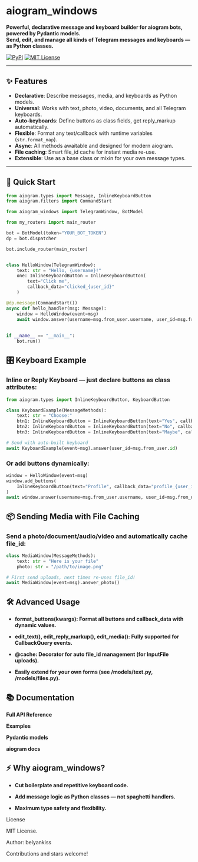 # aiogram_windows

**Powerful, declarative message and keyboard builder for aiogram bots, powered by Pydantic models.  
Send, edit, and manage all kinds of Telegram messages and keyboards — as Python classes.**

[![PyPI](https://img.shields.io/pypi/v/aiogram-windows?style=flat-square)](https://pypi.org/project/aiogram-windows/)
[![MIT License](https://img.shields.io/github/license/belyankiss/aiogram_windows?style=flat-square)](LICENSE)

---

## ✨ Features

- **Declarative**: Describe messages, media, and keyboards as Python models.
- **Universal**: Works with text, photo, video, documents, and all Telegram keyboards.
- **Auto-keyboards**: Define buttons as class fields, get reply_markup automatically.
- **Flexible**: Format any text/callback with runtime variables (`str.format_map`).
- **Async**: All methods awaitable and designed for modern aiogram.
- **File caching**: Smart file_id cache for instant media re-use.
- **Extensible**: Use as a base class or mixin for your own message types.

---

## 🚀 Quick Start

```python
from aiogram.types import Message, InlineKeyboardButton
from aiogram.filters import CommandStart

from aiogram_windows import TelegramWindow, BotModel

from my_routers import main_router

bot = BotModel(token="YOUR_BOT_TOKEN")
dp = bot.dispatcher

bot.include_router(main_router)


class HelloWindow(TelegramWindow):
    text: str = "Hello, {username}!"
    one: InlineKeyboardButton = InlineKeyboardButton(
        text="Click me",
        callback_data="clicked_{user_id}"
    )

@dp.message(CommandStart())
async def hello_handler(msg: Message):
    window = HelloWindow(event=msg)
    await window.answer(username=msg.from_user.username, user_id=msg.from_user.id)
    
    
if __name__ == "__main__":
    bot.run()

```

## 🎛️ Keyboard Example
### Inline or Reply Keyboard — just declare buttons as class attributes:

```python
from aiogram.types import InlineKeyboardButton, KeyboardButton

class KeyboardExample(MessageMethods):
    text: str = "Choose:"
    btn1: InlineKeyboardButton = InlineKeyboardButton(text="Yes", callback_data="yes_{user_id}")
    btn2: InlineKeyboardButton = InlineKeyboardButton(text="No", callback_data="no_{user_id}")
    btn3: InlineKeyboardButton = InlineKeyboardButton(text="Maybe", callback_data="maybe_{user_id}")

# Send with auto-built keyboard
await KeyboardExample(event=msg).answer(user_id=msg.from_user.id)
```

### Or add buttons dynamically:

```python
window = HelloWindow(event=msg)
window.add_buttons(
    InlineKeyboardButton(text="Profile", callback_data="profile_{user_id}")
)
await window.answer(username=msg.from_user.username, user_id=msg.from_user.id)
```

## 📦 Sending Media with File Caching
### Send a photo/document/audio/video and automatically cache file_id:

```python
class MediaWindow(MessageMethods):
    text: str = "Here is your file"
    photo: str = "/path/to/image.png"

# First send uploads, next times re-uses file_id!
await MediaWindow(event=msg).answer_photo()
```

## 🛠️ Advanced Usage
- **format_buttons(kwargs): Format all buttons and callback_data with dynamic values.**

- **edit_text(), edit_reply_markup(), edit_media(): Fully supported for CallbackQuery events.**

- **@cache: Decorator for auto file_id management (for InputFile uploads).**

- **Easily extend for your own forms (see /models/text.py, /models/files.py).**

## 📚 Documentation

**Full API Reference**

**Examples**

**Pydantic models**

**aiogram docs**

## ⚡️ Why aiogram_windows?
- **Cut boilerplate and repetitive keyboard code.**

- **Add message logic as Python classes — not spaghetti handlers.**

- **Maximum type safety and flexibility.**

License

MIT License.

Author: belyankiss

Contributions and stars welcome!
